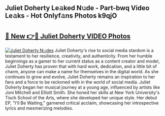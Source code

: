## Juliet Doherty Le𝚊ked N𝚞de - Part-bwq Video Le𝚊ks - Hot Onlyf𝚊ns Photos k9qjO

# <h2><a href="http://ac20045.deff.icu/?id=Juliet+Doherty">🔗 New 👉🔴 Juliet Doherty VIDEO Photos</a></h2>

[![Juliet Doherty N𝚞des](https://i.imgur.com/rIISA9y.gif)](http://ac20045.deff.icu/?id=Juliet+Doherty)
Juliet Doherty's rise to social media stardom is a testament to her resilience, creativity, and authenticity. From her humble beginnings as a gamer to her current status as a content creator and model, Juliet Doherty has proven that with hard work, dedication, and a little bit of charm, anyone can make a name for themselves in the digital world. As she continues to grow and evolve, Juliet Doherty remains an inspiration to her fans and a force to be reckoned with in the world of social media. Juliet Doherty began her musical journey at a young age, influenced by artists like Joni Mitchell and Elliott Smith. She honed her skills at New York University's Tisch School of the Arts, where she developed her unique style. Her debut EP, "I'll Be Waiting," garnered critical acclaim, showcasing her introspective lyrics and mesmerizing melodies.
